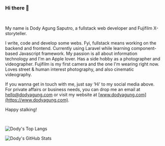 ### Hi there 👋

&nbsp;

My name is Dody Agung Saputro, a fullstack web developer and Fujifilm X-storyteller.

I write, code and develop some webs. Fyi, fullstack means working on the backend and frontend. Currently using Laravel while learning component-based Javascript framework. My passion is all about information technology and I'm an Apple lover. Has a side hobby as a photographer and videographer. Fujifilm is my first camera and the one I'm wearing right now. Loves street & human interest photography, and also cinematic videography.

If you wanna get in touch with me, just say ‘Hi’ to my social media above. For private affairs or business needs, you can drop me an email at hello@dodyagung.com or visit my website at [www.dodyagung.com](https://www.dodyagung.com).

Happy stalking!

&nbsp;


![Dody's Top Langs](https://github-readme-stats.vercel.app/api/top-langs/?username=dodyagung&layout=compact)

![Dody's GitHub Stats](https://github-readme-stats.vercel.app/api?username=dodyagung&count_private=true&show_icons=true)
